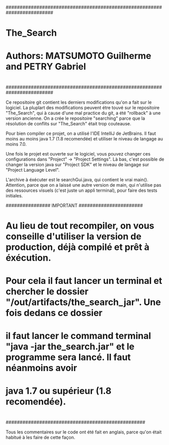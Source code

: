#########################################################################
# The_Search                                                            #
#                                                                       #
# Authors: MATSUMOTO Guilherme and PETRY Gabriel                        #
#                                                                       #
#########################################################################

Ce repositoire git contient les derniers modifications qu'on a fait sur le logiciel. La pluplart des modifications
peuvent étre touvé sur le repositoire "The_Search", qui à cause d'une mal practice du git, a été "rollback" à une
version ancienne. On a crée le repositoire "searching" parce que la résolution de conflits sur "The_Search" était
trop couteause.

Pour bien compiler ce projet, on a utilisé l'IDE IntelliJ de JetBrains. Il faut moins au moins java 1.7 (1.8 recomendée)
et utiliser le niveau de langage au moins 7.0.

Une fois le projet est ouverte sur le logiciel, vous pouvez changer ces configurations dans
"Project" -> "Project Settings". Là bas, c'est possible de changer la version java sur "Project SDK" et le niveau de
langage sur "Project Language Level".

L'archive à éxécuter est le searchGui.java, qui contient le vrai main(). Attention, parce que on a laissé une autre
version de main, qui n'utilise pas des ressources visuels (c'est juste un appli terminal), pour faire des tests
initiales.

################ IMPORTANT #######################
#
# Au lieu de tout recompiler, on vous conseille d'utiliser la version de production, déjà compilé et prêt à éxécution.
# Pour cela il faut lancer un terminal et chercher le dossier "/out/artifacts/the_search_jar". Une fois dedans ce dossier
# il faut lancer le command terminal "java -jar the_search.jar" et le programme sera lancé. Il faut néanmoins avoir
# java 1.7 ou supérieur (1.8 recomendée).
#
##################################################

Tous les commentaires sur le code ont été fait en anglais, parce qu'on était habitué à les faire de cette façon.